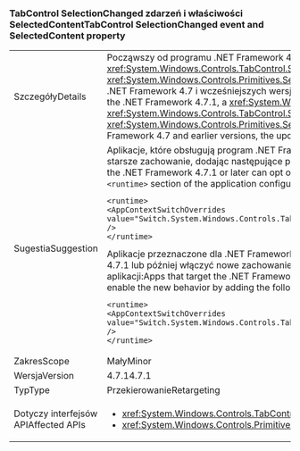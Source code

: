 ### <a name="tabcontrol-selectionchanged-event-and-selectedcontent-property"></a><span data-ttu-id="ebfcd-101">TabControl SelectionChanged zdarzeń i właściwości SelectedContent</span><span class="sxs-lookup"><span data-stu-id="ebfcd-101">TabControl SelectionChanged event and SelectedContent property</span></span>

|   |   |
|---|---|
|<span data-ttu-id="ebfcd-102">Szczegóły</span><span class="sxs-lookup"><span data-stu-id="ebfcd-102">Details</span></span>|<span data-ttu-id="ebfcd-103">Począwszy od programu .NET Framework 4.7.1, <xref:System.Windows.Controls.TabControl> aktualizuje wartość jego <xref:System.Windows.Controls.TabControl.SelectedContent> właściwości przed zgłoszeniem <xref:System.Windows.Controls.Primitives.Selector.SelectionChanged> zdarzenie, gdy zmieni się jego zaznaczenie. W .NET Framework 4.7 i wcześniejszych wersjach aktualizacja SelectedContent wystąpiło po zdarzeniu.</span><span class="sxs-lookup"><span data-stu-id="ebfcd-103">Starting with the .NET Framework 4.7.1, a <xref:System.Windows.Controls.TabControl> updates the value of its <xref:System.Windows.Controls.TabControl.SelectedContent> property before raising the <xref:System.Windows.Controls.Primitives.Selector.SelectionChanged> event, when its selection changes.In the .NET Framework 4.7 and earlier versions, the update to SelectedContent happened after the event.</span></span>|
|<span data-ttu-id="ebfcd-104">Sugestia</span><span class="sxs-lookup"><span data-stu-id="ebfcd-104">Suggestion</span></span>|<span data-ttu-id="ebfcd-105">Aplikacje, które obsługują program .NET Framework 4.7.1 lub nowszej można zrezygnować z tego zmienić i użyć starsze zachowanie, dodając następujące polecenie, aby <code>&lt;runtime&gt;</code> sekcję pliku konfiguracji aplikacji:</span><span class="sxs-lookup"><span data-stu-id="ebfcd-105">Apps that target the .NET Framework 4.7.1 or later can opt out of this change and use legacy behavior by adding the following to the <code>&lt;runtime&gt;</code> section of the application configuration file:</span></span><pre><code class="lang-xml">&lt;runtime&gt;&#13;&#10;&lt;AppContextSwitchOverrides value=&quot;Switch.System.Windows.Controls.TabControl.SelectionPropertiesCanLagBehindSelectionChangedEvent=true&quot; /&gt;&#13;&#10;&lt;/runtime&gt;&#13;&#10;</code></pre><span data-ttu-id="ebfcd-106">Aplikacje przeznaczone dla .NET Framework 4.7 lub wcześniej, ale są uruchomione w środowisku .NET Framework 4.7.1 lub później włączyć nowe zachowanie, dodając następujący wiersz do <code>&lt;runtime&gt;</code> części pliku .configuration aplikacji:</span><span class="sxs-lookup"><span data-stu-id="ebfcd-106">Apps that target the .NET Framework 4.7 or earlier but are running on the .NET Framework 4.7.1 or later can enable the new behavior by adding the following line to the <code>&lt;runtime&gt;</code> section of the application .configuration file:</span></span><pre><code class="lang-xml">&lt;runtime&gt;&#13;&#10;&lt;AppContextSwitchOverrides value=&quot;Switch.System.Windows.Controls.TabControl.SelectionPropertiesCanLagBehindSelectionChangedEvent=false&quot; /&gt;&#13;&#10;&lt;/runtime&gt;&#13;&#10;</code></pre>|
|<span data-ttu-id="ebfcd-107">Zakres</span><span class="sxs-lookup"><span data-stu-id="ebfcd-107">Scope</span></span>|<span data-ttu-id="ebfcd-108">Mały</span><span class="sxs-lookup"><span data-stu-id="ebfcd-108">Minor</span></span>|
|<span data-ttu-id="ebfcd-109">Wersja</span><span class="sxs-lookup"><span data-stu-id="ebfcd-109">Version</span></span>|<span data-ttu-id="ebfcd-110">4.7.1</span><span class="sxs-lookup"><span data-stu-id="ebfcd-110">4.7.1</span></span>|
|<span data-ttu-id="ebfcd-111">Typ</span><span class="sxs-lookup"><span data-stu-id="ebfcd-111">Type</span></span>|<span data-ttu-id="ebfcd-112">Przekierowanie</span><span class="sxs-lookup"><span data-stu-id="ebfcd-112">Retargeting</span></span>|
|<span data-ttu-id="ebfcd-113">Dotyczy interfejsów API</span><span class="sxs-lookup"><span data-stu-id="ebfcd-113">Affected APIs</span></span>|<ul><li><xref:System.Windows.Controls.TabControl.SelectedContent?displayProperty=nameWithType></li><li><xref:System.Windows.Controls.Primitives.Selector.SelectionChanged?displayProperty=nameWithType></li></ul>|

